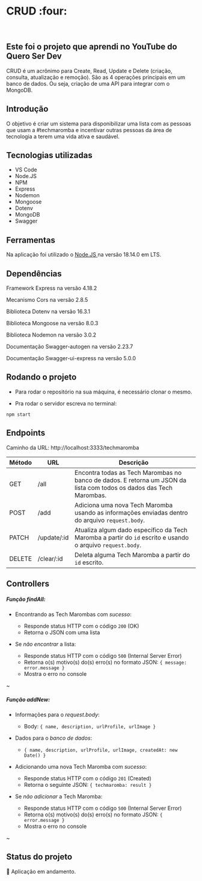 <h1> CRUD :four: </h1>
<br>

<h2> Este foi o projeto que aprendi no YouTube do Quero Ser Dev </h2>
<p> CRUD é um acrônimo para Create, Read, Update e Delete (criação, consulta, atualização e remoção). São as 4 operações principais em um banco de dados. Ou seja, criação de uma API para integrar com o MongoDB. </p>

<h2> Introdução </h2>
O objetivo é criar um sistema para disponibilizar uma lista com as pessoas que usam a #techmaromba e incentivar outras pessoas da área de tecnologia a terem uma vida ativa e saudável.

## Tecnologias utilizadas
* VS Code
* Node.JS
* NPM
* Express
* Nodemon
* Mongoose
* Dotenv
* MongoDB
* Swagger

## Ferramentas
Na aplicação foi utilizado o <a href="https://nodejs.org/en/download" target="_blank" > Node.JS </a>  na versão 18.14.0 em LTS.


## Dependências 
Framework Express na versão 4.18.2 

Mecanismo Cors na versão 2.8.5

Biblioteca Dotenv na versão 16.3.1

Biblioteca Mongoose na versão 8.0.3

Biblioteca Nodemon na versão 3.0.2

Documentação Swagger-autogen na versão 2.23.7

Documentação Swagger-ui-express na versão 5.0.0


## Rodando o projeto
- Para rodar o repositório na sua máquina, é necessário clonar o mesmo.
  
- Pra rodar o servidor escreva no terminal:
```
npm start
```


## Endpoints
<p> Caminho da URL: http://localhost:3333/techmaromba </p>

| Método | URL             | Descrição                                                                                                                                                                                         |
| ------ | --------------  | ------------------------------------------------------------------------------------------------------                                                                                            |
| GET    | /all        | Encontra todas as Tech Marombas no banco de dados. E retorna um JSON da lista com todos os dados das Tech Marombas. |
| POST   | /add        | Adiciona uma nova Tech Maromba usando as informações enviadas dentro do arquivo `request.body`. |
| PATCH  | /update/:id | Atualiza algum dado específico da Tech Maromba a partir do `id` escrito e usando o arquivo `request.body`. |
| DELETE | /clear/:id  | Deleta alguma Tech Maromba a partir do `id` escrito. | 


## Controllers

##### Função findAll:

- Encontrando as Tech Marombas com _sucesso_:

  - Responde status HTTP com o código `200` (OK)
  - Retorna o JSON com uma lista

- Se _não encontrar_ a lista:

  - Responde status HTTP com o código `500` (Internal Server Error)
  - Retorna o(s) motivo(s) do(s) erro(s) no formato JSON: `{ message: error.message }`
  - Mostra o erro no console
     
~

##### Função addNew:

- Informações para o _request.body_:
  
  - Body: `{ name, description, urlProfile, urlImage }`

- Dados para o _banco de dados_:
  
  - `{ name, description, urlProfile, urlImage, createdAt: new Date() }`

- Adicionando uma nova Tech Maromba com _sucesso_:

  - Responde status HTTP com o código `201` (Created)
  - Retorna o seguinte JSON: `{ techmaromba: result }`

- Se _não adicionar_ a Tech Maromba:

  - Responde status HTTP com o código `500` (Internal Server Error)
  - Retorna o(s) motivo(s) do(s) erro(s) no formato JSON: `{ error.message }`
  - Mostra o erro no console
 
~

## Status do projeto
:construction: Aplicação em andamento.
